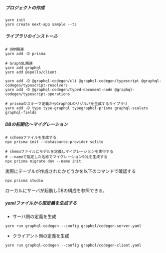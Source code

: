 ##### プロジェクトの作成
```
yarn init
yarn create next-app sample --ts
```

##### ライブラリのインストール

```
# ORM関連
yarn add -D prisma

# GraphQL関連
yarn add graphql
yarn add @apollo/client

yarn add -D @graphql-codegen/cli @graphql-codegen/typescript @graphql-codegen/typescript-resolvers
yarn add -D @graphql-codegen/typed-document-node @graphql-codegen/typescript-operations

# prismaのスキーマ定義からGraphQLのリゾルバを生成するライブラリ
yarn add -D type type-graphql typegraphql-prisma graphql-scalars graphql-fields
```

##### DBの初期化〜マイグレーション

```
# schemaファイルを生成する
npx prisma init --datasource-provider sqlite

# shemaファイルにモデルを定義しマイグレーションを実行する
# --nameで指定した名称でマイグレーションSQLを生成する
npx prisma migrate dev --name init
```

実際にテーブルが作成されたかどうかを以下のコマンドで確認する

```
npx prisma studio
```

ローカルにサーバが起動しDBの構成を参照できる。

##### yamlファイルから型定義を生成する

- サーバ側の定義を生成

```
yarn run graphql-codegen --config graphql/codegen-server.yaml
```

- クライアント側の定義を生成

```
yarn run graphql-codegen --config graphql/codegen-client.yaml
```

